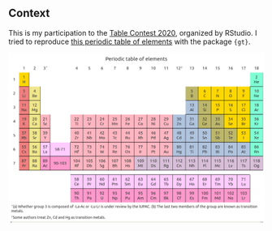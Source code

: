 ## Context 

This is my participation to the [Table Contest 2020](https://blog.rstudio.com/2020/09/15/announcing-the-2020-rstudio-table-contest/), organized by RStudio. I tried to reproduce [this periodic table of elements](https://en.wikipedia.org/wiki/File:Taxonomic_PT_with_colour_categories.jpg) with the package `{gt}`.


![](periodic-table.png)